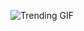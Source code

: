 ![Trending GIF](https://media3.giphy.com/media/v1.Y2lkPThiYjIxNzcyeXZxd3B2eXZoa2M4bDF3aDRjbGRqd2dwNW1wMGgxajRoeWtleDBuaCZlcD12MV9naWZzX3NlYXJjaCZjdD1n/GfLyPobJEnWDBJOhye/giphy.gif)
